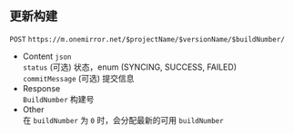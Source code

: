 ## 更新构建
`POST` `https://m.onemirror.net/$projectName/$versionName/$buildNumber/`
- Content `json` \
`status` (可选) 状态，enum (SYNCING, SUCCESS, FAILED) \
`commitMessage` (可选) 提交信息
- Response \
`BuildNumber` 构建号
- Other \
在 `buildNumber` 为 `0` 时，会分配最新的可用 `buildNumber`
